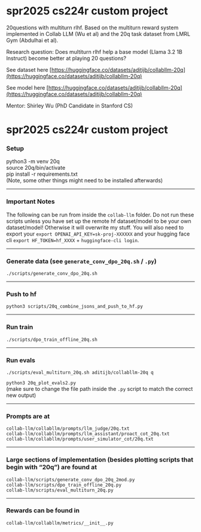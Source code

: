 # spr2025 cs224r custom project

20questions with multiturn rlhf. Based on the multiturn reward system implemented in Collab LLM (Wu et al) and the 20q task dataset from LMRL Gym (Abdulhai et al). 

Research question: Does multiturn rlhf help a base model (Llama 3.2 1B Instruct) become better at playing 20 questions? 

See dataset here [https://huggingface.co/datasets/aditijb/collabllm-20q](https://huggingface.co/datasets/aditijb/collabllm-20q)

See model here [https://huggingface.co/datasets/aditijb/collabllm-20q](https://huggingface.co/datasets/aditijb/collabllm-20q)

Mentor: Shirley Wu (PhD Candidate in Stanford CS)

# spr2025 cs224r custom project

### Setup

python3 -m venv 20q  
source 20q/bin/activate  
pip install -r requirements.txt  
(Note, some other things might need to be installed afterwards)

---

### Important Notes

The following can be run from inside the `collab-llm` folder. Do not run these scripts unless you have set up the remote hf dataset/model to be your own dataset/model! Otherwise it will overwrite my stuff. You will also need to export your `export OPENAI_API_KEY=sk-proj-XXXXXX` and your hugging face cli `export HF_TOKEN=hf_XXXX` + `huggingface-cli login`.

---

### Generate data (see `generate_conv_dpo_20q.sh` / `.py`)

`./scripts/generate_conv_dpo_20q.sh`

---

### Push to hf

`python3 scripts/20q_combine_jsons_and_push_to_hf.py`

---

### Run train

`./scripts/dpo_train_offline_20q.sh`

---

### Run evals

`./scripts/eval_multiturn_20q.sh aditijb/collabllm-20q q`

`python3 20q_plot_evals2.py`  
(make sure to change the file path inside the `.py` script to match the correct new output)

---

### Prompts are at

`collab-llm/collabllm/prompts/llm_judge/20q.txt`  
`collab-llm/collabllm/prompts/llm_assistant/proact_cot_20q.txt`  
`collab-llm/collabllm/prompts/user_simulator_cot/20q.txt`

---

### Large sections of implementation (besides plotting scripts that begin with “20q”) are found at

`collab-llm/scripts/generate_conv_dpo_20q_2mod.py`  
`collab-llm/scripts/dpo_train_offline_20q.py`  
`collab-llm/scripts/eval_multiturn_20q.py`

---

### Rewards can be found in

`collab-llm/collabllm/metrics/__init__.py`
